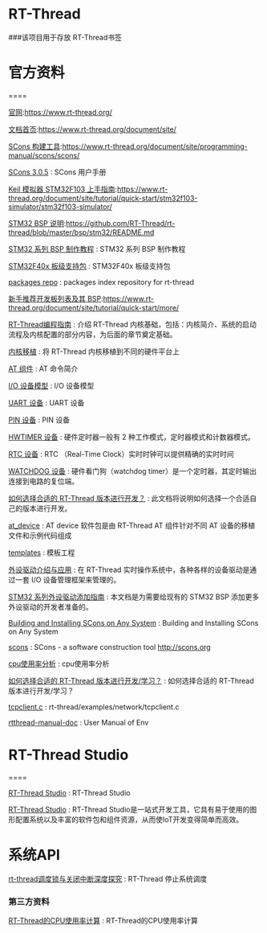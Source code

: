 # RT-Thread
###该项目用于存放 RT-Thread书签

# 官方资料
====

[官网](https://www.rt-thread.org/):https://www.rt-thread.org/

[文档首页](https://www.rt-thread.org/document/site/):https://www.rt-thread.org/document/site/

[SCons 构建工具](https://www.rt-thread.org/document/site/programming-manual/scons/scons/):https://www.rt-thread.org/document/site/programming-manual/scons/scons/

[SCons 3.0.5](https://www.scons.org/doc/production/HTML/scons-user/index.html) : SCons 用户手册

[Keil 模拟器 STM32F103 上手指南](https://www.rt-thread.org/document/site/tutorial/quick-start/stm32f103-simulator/stm32f103-simulator/):https://www.rt-thread.org/document/site/tutorial/quick-start/stm32f103-simulator/stm32f103-simulator/

[STM32 BSP 说明](https://github.com/RT-Thread/rt-thread/blob/master/bsp/stm32/README.md):https://github.com/RT-Thread/rt-thread/blob/master/bsp/stm32/README.md

[STM32 系列 BSP 制作教程](https://github.com/RT-Thread/rt-thread/blob/master/bsp/stm32/docs/STM32%E7%B3%BB%E5%88%97BSP%E5%88%B6%E4%BD%9C%E6%95%99%E7%A8%8B.md) : STM32 系列 BSP 制作教程 

[STM32F40x 板级支持包](https://github.com/RT-Thread/rt-thread/tree/v4.0.0/bsp/stm32f40x) : STM32F40x 板级支持包 

[packages repo](https://github.com/RT-Thread/packages) : packages index repository for rt-thread  

[新手推荐开发板列表及其 BSP](https://www.rt-thread.org/document/site/tutorial/quick-start/more/):https://www.rt-thread.org/document/site/tutorial/quick-start/more/

[RT-Thread编程指南](https://www.rt-thread.org/document/site/programming-manual/basic/basic/) : 介绍 RT-Thread 内核基础，包括：内核简介、系统的启动流程及内核配置的部分内容，为后面的章节奠定基础。

[内核移植](https://www.rt-thread.org/document/site/programming-manual/porting/porting/) : 将 RT-Thread 内核移植到不同的硬件平台上

[AT 组件](https://www.rt-thread.org/document/site/programming-manual/at/at/) : AT 命令简介 

[I/O 设备模型](https://www.rt-thread.org/document/site/programming-manual/device/device/#) : I/O 设备模型 

[UART 设备](https://www.rt-thread.org/document/site/programming-manual/device/uart/uart/) : UART 设备 

[PIN 设备](https://www.rt-thread.org/document/site/programming-manual/device/pin/pin/) : PIN 设备 

[HWTIMER 设备](https://www.rt-thread.org/document/site/programming-manual/device/hwtimer/hwtimer/) : 硬件定时器一般有 2 种工作模式，定时器模式和计数器模式。 

[RTC 设备](https://www.rt-thread.org/document/site/programming-manual/device/rtc/rtc/) : RTC （Real-Time Clock）实时时钟可以提供精确的实时时间 

[WATCHDOG 设备](https://www.rt-thread.org/document/site/programming-manual/device/watchdog/watchdog/) : 硬件看门狗（watchdog timer）是一个定时器，其定时输出连接到电路的复位端。  

[如何选择合适的 RT-Thread 版本进行开发？](https://www.rt-thread.org/document/site/application-note/setup/rt-thread-version/an0030-rtthread-version/) : 此文档将说明如何选择一个合适自己的版本进行开发。 

[at_device](https://github.com/RT-Thread-packages/at_device) : AT device 软件包是由 RT-Thread AT 组件针对不同 AT 设备的移植文件和示例代码组成  

[templates](https://github.com/RT-Thread/rt-thread/tree/master/bsp/stm32/libraries/templates) : 模板工程 

[外设驱动介绍与应用](https://github.com/RT-Thread/rt-thread/blob/master/bsp/stm32/docs/STM32%E7%B3%BB%E5%88%97%E9%A9%B1%E5%8A%A8%E4%BB%8B%E7%BB%8D.md) : 在 RT-Thread 实时操作系统中，各种各样的设备驱动是通过一套 I/O 设备管理框架来管理的。

[STM32 系列外设驱动添加指南](https://github.com/RT-Thread/rt-thread/blob/master/bsp/stm32/docs/STM32%E7%B3%BB%E5%88%97%E5%A4%96%E8%AE%BE%E9%A9%B1%E5%8A%A8%E6%B7%BB%E5%8A%A0%E6%8C%87%E5%8D%97.md) : 本文档是为需要给现有的 STM32 BSP 添加更多外设驱动的开发者准备的。

[Building and Installing SCons on Any System](https://www.scons.org/doc/production/HTML/scons-user/ch01s03.html) : Building and Installing SCons on Any System 
  
[scons](https://github.com/SCons/scons) : SCons - a software construction tool http://scons.org 

[cpu使用率分析](https://www.rt-thread.org/qa/thread-2903-1-1.html) : cpu使用率分析 

[如何选择合适的 RT-Thread 版本进行开发/学习？](https://mp.weixin.qq.com/s/d1YKCW5lR95cA3ZSyb2tBw) : 如何选择合适的 RT-Thread 版本进行开发/学习？ 

[tcpclient.c](https://github.com/RT-Thread/rt-thread/blob/master/examples/network/tcpclient.c) : rt-thread/examples/network/tcpclient.c 

[rtthread-manual-doc](https://github.com/RT-Thread/rtthread-manual-doc/blob/master/env/env.md) : User Manual of Env 

# RT-Thread Studio
====

[RT-Thread Studio](https://www.bilibili.com/video/BV1aJ411t7qo?p=3) : RT-Thread Studio 

[RT-Thread Studio](https://www.rt-thread.io/studio.html) : RT-Thread Studio是一站式开发工具，它具有易于使用的图形配置系统以及丰富的软件包和组件资源，从而使IoT开发变得简单而高效。 

# 系统API

[rt-thread调度锁与关闭中断深度探究](https://www.cnblogs.com/bigmagic/p/12980754.html) : RT-Thread 停止系统调度 

### 第三方资料

[RT-Thread的CPU使用率计算](https://www.cnblogs.com/yygsj/p/5500943.html) : RT-Thread的CPU使用率计算 









